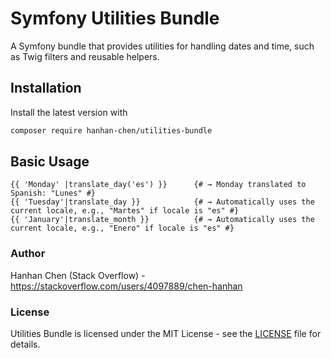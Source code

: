 # Symfony Utilities Bundle

A Symfony bundle that provides utilities for handling dates and time, such as Twig filters and reusable helpers.


## Installation

Install the latest version with

```bash
composer require hanhan-chen/utilities-bundle
```

## Basic Usage

````twig
{{ 'Monday' |translate_day('es') }}      {# → Monday translated to Spanish: "Lunes" #}
{{ 'Tuesday'|translate_day }}            {# → Automatically uses the current locale, e.g., "Martes" if locale is "es" #}
{{ 'January'|translate_month }}          {# → Automatically uses the current locale, e.g., "Enero" if locale is "es" #}

````

### Author

Hanhan Chen (Stack Overflow) - <https://stackoverflow.com/users/4097889/chen-hanhan> 

### License

Utilities Bundle is licensed under the MIT License - see the [LICENSE](LICENSE) file for details.